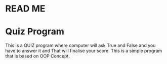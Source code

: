 # READ ME

# Quiz Program

This is a QUIZ program where computer will ask True and False and you have to answer it and That will finalise your score. This is a simple program that is based on OOP Concept.
